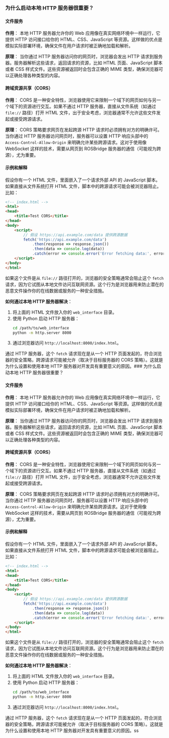 ### 为什么启动本地 HTTP 服务器很重要？

#### 文件服务
**作用**：
本地 HTTP 服务器允许你的 Web 应用像在真实网络环境中一样运行，它提供 HTTP 访问接口给你的 HTML、CSS、JavaScript 等资源。这样做的优点是模拟实际部署环境，确保文件在用户请求时被正确地加载和解析。

**原理**：
当你通过 HTTP 服务器访问你的网页时，浏览器会发出 HTTP 请求到服务器。服务器解析这些请求，返回请求的资源，比如 HTML 页面、JavaScript 脚本或者 CSS 样式文件。这些资源被返回时会包含正确的 MIME 类型，确保浏览器可以正确处理各种类型的内容。

#### 跨域资源共享（CORS）
**作用**：
CORS 是一种安全特性，浏览器使用它来限制一个域下的网页如何与另一个域下的资源进行交互。如果不通过 HTTP 服务器，直接从文件系统（如通过 `file://` 路径）打开 HTML 文件，出于安全考虑，浏览器通常不允许这些文件发起或接受跨源请求。

**原理**：
CORS 策略要求网页在发起跨源 HTTP 请求时必须拥有对方的明确许可。当你通过 HTTP 服务器访问网页时，服务器可以设置 HTTP 响应头部中的 `Access-Control-Allow-Origin` 来明确允许某些跨源请求。这对于使用像 WebSocket 这样的技术，需要从网页到 ROSBridge 服务器的通信（可能视为跨源），尤为重要。

#### 示例和解释
假设你有一个 HTML 文件，里面嵌入了一个请求外部 API 的 JavaScript 脚本。如果直接从文件系统打开 HTML 文件，脚本中的跨源请求可能会被浏览器阻止。比如：

```html
<!-- index.html -->
<html>
<head>
    <title>Test CORS</title>
</head>
<body>
    <script>
        // 假设 https://api.example.com/data 提供跨源数据
        fetch('https://api.example.com/data')
            .then(response => response.json())
            .then(data => console.log(data))
            .catch(error => console.error('Error fetching data:', error));
    </script>
</body>
</html>
```

如果这个文件是从 `file://` 路径打开的，浏览器的安全策略通常会阻止这个 `fetch` 请求，因为它试图从本地文件访问互联网资源。这个行为是浏览器用来防止潜在的恶意文件操作你的在线数据或服务的一种安全措施。

**如何通过本地 HTTP 服务器解决**：
1. 将上面的 HTML 文件放入你的 `web_interface` 目录。
2. 使用 Python 启动 HTTP 服务器：
    ```bash
    cd /path/to/web_interface
    python -m http.server 8000
    ```
3. 通过浏览器访问 `http://localhost:8000/index.html`。

通过 HTTP 服务器，这个 `fetch` 请求现在是从一个 HTTP 页面发起的，符合浏览器的安全策略，跨源请求可能被允许（取决于目标服务器的 CORS 策略）。这就是为什么设置和使用本地 HTTP 服务器对开发具有重要意义的原因。### 为什么启动本地 HTTP 服务器很重要？

#### 文件服务
**作用**：
本地 HTTP 服务器允许你的 Web 应用像在真实网络环境中一样运行，它提供 HTTP 访问接口给你的 HTML、CSS、JavaScript 等资源。这样做的优点是模拟实际部署环境，确保文件在用户请求时被正确地加载和解析。

**原理**：
当你通过 HTTP 服务器访问你的网页时，浏览器会发出 HTTP 请求到服务器。服务器解析这些请求，返回请求的资源，比如 HTML 页面、JavaScript 脚本或者 CSS 样式文件。这些资源被返回时会包含正确的 MIME 类型，确保浏览器可以正确处理各种类型的内容。

#### 跨域资源共享（CORS）
**作用**：
CORS 是一种安全特性，浏览器使用它来限制一个域下的网页如何与另一个域下的资源进行交互。如果不通过 HTTP 服务器，直接从文件系统（如通过 `file://` 路径）打开 HTML 文件，出于安全考虑，浏览器通常不允许这些文件发起或接受跨源请求。

**原理**：
CORS 策略要求网页在发起跨源 HTTP 请求时必须拥有对方的明确许可。当你通过 HTTP 服务器访问网页时，服务器可以设置 HTTP 响应头部中的 `Access-Control-Allow-Origin` 来明确允许某些跨源请求。这对于使用像 WebSocket 这样的技术，需要从网页到 ROSBridge 服务器的通信（可能视为跨源），尤为重要。

#### 示例和解释
假设你有一个 HTML 文件，里面嵌入了一个请求外部 API 的 JavaScript 脚本。如果直接从文件系统打开 HTML 文件，脚本中的跨源请求可能会被浏览器阻止。比如：

```html
<!-- index.html -->
<html>
<head>
    <title>Test CORS</title>
</head>
<body>
    <script>
        // 假设 https://api.example.com/data 提供跨源数据
        fetch('https://api.example.com/data')
            .then(response => response.json())
            .then(data => console.log(data))
            .catch(error => console.error('Error fetching data:', error));
    </script>
</body>
</html>
```

如果这个文件是从 `file://` 路径打开的，浏览器的安全策略通常会阻止这个 `fetch` 请求，因为它试图从本地文件访问互联网资源。这个行为是浏览器用来防止潜在的恶意文件操作你的在线数据或服务的一种安全措施。

**如何通过本地 HTTP 服务器解决**：
1. 将上面的 HTML 文件放入你的 `web_interface` 目录。
2. 使用 Python 启动 HTTP 服务器：
    ```bash
    cd /path/to/web_interface
    python -m http.server 8000
    ```
3. 通过浏览器访问 `http://localhost:8000/index.html`。

通过 HTTP 服务器，这个 `fetch` 请求现在是从一个 HTTP 页面发起的，符合浏览器的安全策略，跨源请求可能被允许（取决于目标服务器的 CORS 策略）。这就是为什么设置和使用本地 HTTP 服务器对开发具有重要意义的原因。ss
